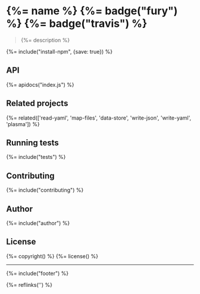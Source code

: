 # {%= name %} {%= badge("fury") %} {%= badge("travis") %}

> {%= description %}

{%= include("install-npm", {save: true}) %}

## API
{%= apidocs("index.js") %}

## Related projects
{%= related(['read-yaml', 'map-files', 'data-store', 'write-json', 'write-yaml', 'plasma']) %}  

## Running tests
{%= include("tests") %}

## Contributing
{%= include("contributing") %}

## Author
{%= include("author") %}

## License
{%= copyright() %}
{%= license() %}

***

{%= include("footer") %}

{%= reflinks('') %}
